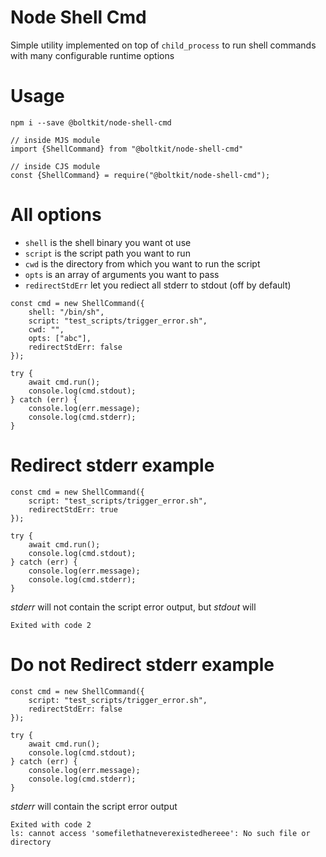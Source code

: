 
# Node Shell Cmd


Simple utility implemented on top of `child_process` to run shell commands with many configurable runtime options


# Usage


```
npm i --save @boltkit/node-shell-cmd
```

```
// inside MJS module
import {ShellCommand} from "@boltkit/node-shell-cmd"

// inside CJS module
const {ShellCommand} = require("@boltkit/node-shell-cmd");
```


# All options

- `shell` is the shell binary you want ot use
- `script` is the script path you want to run
- `cwd` is the directory from which you want to run the script
- `opts` is an array of arguments you want to pass
- `redirectStdErr` let you rediect all stderr to stdout (off by default)


```
const cmd = new ShellCommand({
	shell: "/bin/sh",
	script: "test_scripts/trigger_error.sh",
	cwd: "",
	opts: ["abc"],
	redirectStdErr: false
});

try {
	await cmd.run();
	console.log(cmd.stdout);	
} catch (err) {
	console.log(err.message);
	console.log(cmd.stderr);
}
```


# Redirect stderr example

```
const cmd = new ShellCommand({
	script: "test_scripts/trigger_error.sh",
	redirectStdErr: true
});

try {
	await cmd.run();
	console.log(cmd.stdout);	
} catch (err) {
	console.log(err.message);
	console.log(cmd.stderr);
}
```

*stderr* will not contain the script error output, but *stdout* will

```
Exited with code 2

```



# Do not Redirect stderr example

```
const cmd = new ShellCommand({
	script: "test_scripts/trigger_error.sh",
	redirectStdErr: false
});

try {
	await cmd.run();
	console.log(cmd.stdout);	
} catch (err) {
	console.log(err.message);
	console.log(cmd.stderr);
}
```

*stderr* will contain the script error output

```
Exited with code 2
ls: cannot access 'somefilethatneverexistedhereee': No such file or directory

```

